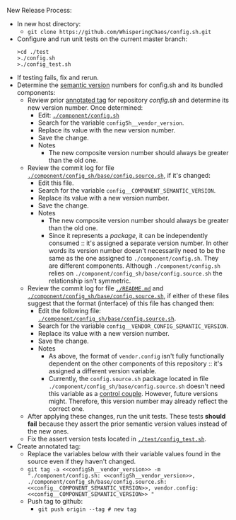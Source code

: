 New Release Process:
- In new host directory:
  - ```git clone https://github.com/WhisperingChaos/config.sh.git```
- Configure and run unit tests on the current master branch:
  ```
  >cd ./test
  >./config.sh
  >./config_test.sh
  ```
- If testing fails, fix and rerun.
- Determine the [semantic version](https://semver.org/) numbers for config.sh and its bundled components:
  - Review prior [annotated tag](https://github.com/WhisperingChaos/config.sh/releases) for repository *config.sh* and determine its new version number.  Once determined:
    - Edit: [```./component/config.sh```](./component/config.sh)
    - Search for the variable ```configSh__vendor_version```.
    - Replace its value with the new version number.
    - Save the change.
    - Notes
      - The new composite version number should always be greater than the old one.
  - Review the commit log for file [```./component/config_sh/base/config.source.sh```](./component/config_sh/base/config.source.sh), if it's changed:
    - Edit this file.
    - Search for the variable ```config__COMPONENT_SEMANTIC_VERSION```.
    - Replace its value with a new version number.
    - Save the change.
    - Notes
      - The new composite version number should always be greater than the old one.
      - Since it represents a *package*, it can be independently consumed :: it's assigned a separate version number.  In other words its version number doesn't necessarily need to be the same as the one assigned to ```./component/config.sh```.  They are different components.  Although ```./component/config.sh``` relies on ```./component/config_sh/base/config.source.sh``` the relationship isn't symmetric. 
  - Review the commit log for file [```./README.md```](./README.md) and [```./component/config_sh/base/config.source.sh```](./component/config_sh/base/config.source.sh), if either of these files suggest that the format (interface) of this file has changed then:
    - Edit the following file: [```./component/config_sh/base/config.source.sh```](./component/config_sh/base/config.source.sh).
    - Search for the variable ```config__VENDOR_CONFIG_SEMANTIC_VERSION```.
    - Replace its value with a new version number.
    - Save the change.
    - Notes
      - As above, the format of ```vendor.config``` isn't fully functionally dependent on the other components of this repository :: it's assigned a different version variable.
      - Currently, the ```config.source.sh``` package located in file ```./component/config_sh/base/config.source.sh``` doesn't need this variable as a [control couple](https://en.wikipedia.org/wiki/Coupling_(computer_programming)).  However, future versions might.  Therefore, this version number may already reflect the correct one.
  - After applying these changes, run the unit tests.  These tests **should fail** because they assert the prior semantic version values instead of the new ones.
  - Fix the assert version tests located in [```./test/config_test.sh```](./test/config_test.sh).
- Create annotated tag:
  -  Replace the variables below with their variable values found in the source even if they haven't changed.
    - ```git tag -a <<configSh__vendor_version>> -m "./component/config.sh: <<configSh__vendor_version>>, ./component/config_sh/base/config.source.sh: <<config__COMPONENT_SEMANTIC_VERSION>>, vendor.config: <<config__COMPONENT_SEMANTIC_VERSION>> "```
  - Push tag to github:
    - ```git push origin --tag # new tag```

